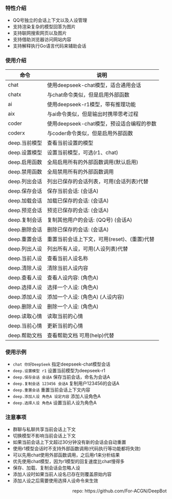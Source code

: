 ### 特性介绍
  * QQ号独立的会话上下文以及人设管理
  * 支持渲染复杂的模型回答为图片
  * 支持联网搜索网页以及图片
  * 支持借助浏览器访问网站内容
  * 支持解释执行Go语言代码来辅助会话

### 使用介绍
| 命令        | 说明                          |
|-----------|-----------------------------|
| chat      | 使用deepseek-chat模型，适合通用会话    |
| chatx     | 与chat命令类似，但是启用外部函数          |
| ai        | 使用deepseek-r1模型，带有推理功能      |
| aix       | 与ai命令类似，但是输出时携带思考过程         |
| coder     | 使用deepseek-chat模型，预设适合编程的参数 |
| coderx    | 与coder命令类似，但是启用外部函数         |
| deep.当前模型 | 查看当前设置的模型                   |
| deep.设置模型 | 设置当前模型，可选(r1、chat)          |
| deep.启用函数 | 全局启用所有的外部函数调用(默认启用)         |
| deep.禁用函数 | 全局禁用所有的外部函数调用               |
| deep.列出会话 | 列出已保存的会话列表，可用(会话列表)代替       |
| deep.保存会话 | 保存当前会话: (会话A)               |
| deep.加载会话 | 加载已保存的会话: (会话A)             |
| deep.预览会话 | 预览已保存的会话: (会话A)             |
| deep.复制会话 | 复制其他用户的会话: (QQ号) (会话A)      |
| deep.删除会话 | 删除已保存的会话: (会话A)             |
| deep.重置会话 | 重置当前会话上下文，可用(reset)、(重置)代替  |
| deep.列出人设 | 列出所有人设，可用(人设列表)代替           |
| deep.当前人设 | 查看当前人设名称                    |
| deep.清除人设 | 清除当前人设内容                    |
| deep.查看人设 | 查看人设内容: (角色A)               |
| deep.选择人设 | 选择一个人设: (角色A)               |
| deep.添加人设 | 添加一个人设: (角色A) (人设内容)        |
| deep.删除人设 | 删除一个人设: (角色A)               |
| deep.读取心情 | 读取当前的心情                     |
| deep.当前心情 | 更新当前的心情                     |
| deep.帮助文档 | 查看帮助文档 可用(help)代替           |

### 使用示例
  * ```chat 你好DeepSeek``` 指定deepseek-chat模型会话
  * ```deep.设置模型 r1``` 设置当前模型为deepseek-r1
  * ```deep.保存会话 会话A``` 保存当前会话，命名为会话A
  * ```deep.复制会话 123456 会话A``` 复制用户123456的会话A
  * ```deep.重置会话``` 重置当前会话上下文内容
  * ```deep.添加人设 角色A 设定内容``` 添加人设角色A
  * ```deep.选择人设 角色A``` 设置当前人设为角色A

### 注意事项
  * 群聊与私聊共享当前会话上下文
  * 切换模型不影响当前会话上下文
  * 如果当前会话上下文超过30分钟没有新的会话会自动重置
  * 使用r1模型会话时不支持外部函数调用(代码执行等功能都将失效)
  * 可以先用chat使用外部函数调用，之后用r1来分析结果
  * 优先使用chat模型，因为r1模型的回复速度比chat慢得多
  * 保存、加载、复制会话会忽略人设
  * 添加人设时如果当前人设名已存在则覆盖原始内容
  * 添加人设之后需要使用选择人设命令来生效

<div style="text-align: right;">
repo: https://github.com/For-ACGN/DeepBot
</div>
